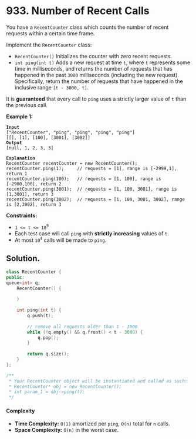 # 933. Number of Recent Calls

You have a `RecentCounter` class which counts the number of recent requests within a certain time frame.

Implement the `RecentCounter` class:

* `RecentCounter()` Initializes the counter with zero recent requests.
* `int ping(int t)` Adds a new request at time `t`, where `t` represents some time in milliseconds, and returns the number of requests that has happened in the past `3000` milliseconds (including the new request). Specifically, return the number of requests that have happened in the inclusive range `[t - 3000, t]`.

It is **guaranteed** that every call to `ping` uses a strictly larger value of `t` than the previous call.

&#x20;

**Example 1:**

<pre><code><strong>Input
</strong>["RecentCounter", "ping", "ping", "ping", "ping"]
[[], [1], [100], [3001], [3002]]
<strong>Output
</strong>[null, 1, 2, 3, 3]

<strong>Explanation
</strong>RecentCounter recentCounter = new RecentCounter();
recentCounter.ping(1);     // requests = [1], range is [-2999,1], return 1
recentCounter.ping(100);   // requests = [1, 100], range is [-2900,100], return 2
recentCounter.ping(3001);  // requests = [1, 100, 3001], range is [1,3001], return 3
recentCounter.ping(3002);  // requests = [1, 100, 3001, 3002], range is [2,3002], return 3
</code></pre>

&#x20;

**Constraints:**

* `1 <= t <= 10`<sup>`9`</sup>
* Each test case will call `ping` with **strictly increasing** values of `t`.
* At most `10`<sup>`4`</sup> calls will be made to `ping`.



## Solution.

```cpp
class RecentCounter {
public:
queue<int> q;
    RecentCounter() {
        
    }
    
    int ping(int t) {
        q.push(t);
        
        // remove all requests older than t - 3000
        while (!q.empty() && q.front() < t - 3000) {
            q.pop();
        }
        
        return q.size();
    }
};

/**
 * Your RecentCounter object will be instantiated and called as such:
 * RecentCounter* obj = new RecentCounter();
 * int param_1 = obj->ping(t);
 */
```

#### Complexity

* **Time Complexity:** `O(1)` amortized per `ping`, `O(n)` total for `n` calls.
* **Space Complexity:** `O(n)` in the worst case.



